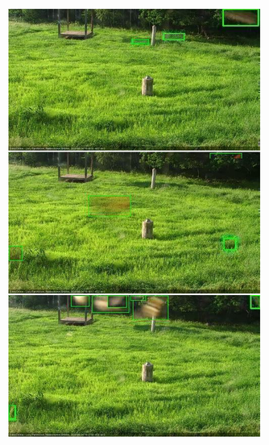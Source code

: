 ![20200624-180448-181450](in2/20200624/20200624-180448-181450_0_.jpg)
![20200624-181456-182457](in2/20200624/20200624-181456-182457_0_.jpg)
![20200624-182503-183506](in2/20200624/20200624-182503-183506_0_.jpg)
